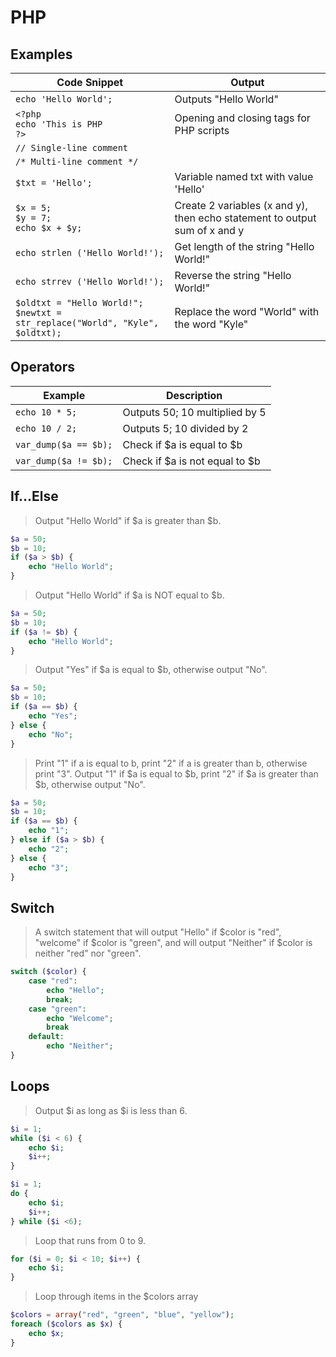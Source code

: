 # PHP

## Examples

| Code Snippet                                                                      | Output                                                                     |
| --------------------------------------------------------------------------------- | -------------------------------------------------------------------------- |
| `echo 'Hello World';`                                                             | Outputs "Hello World"                                                      |
| `<?php`<br>`echo 'This is PHP`<br>`?>`                                            | Opening and closing tags for PHP scripts                                   |
| `// Single-line comment`                                                          |
| `/* Multi-line comment */`                                                        |
| `$txt = 'Hello';`                                                                 | Variable named txt with value 'Hello'                                      |
| `$x = 5;`<br>`$y = 7;`<br>`echo $x + $y;`                                         | Create 2 variables (x and y), then echo statement to output sum of x and y |
| `echo strlen ('Hello World!');`                                                   | Get length of the string "Hello World!"                                    |
| `echo strrev ('Hello World!');`                                                   | Reverse the string "Hello World!"                                          |
| `$oldtxt = "Hello World!";`<br>`$newtxt = str_replace("World", "Kyle", $oldtxt);` | Replace the word "World" with the word "Kyle"                              |

## Operators

| Example               | Description                    |
| --------------------- | ------------------------------ |
| `echo 10 * 5;`        | Outputs 50; 10 multiplied by 5 |
| `echo 10 / 2;`        | Outputs 5; 10 divided by 2     |
| `var_dump($a == $b);` | Check if $a is equal to $b     |
| `var_dump($a != $b);` | Check if $a is not equal to $b |

## If...Else

> Output "Hello World" if $a is greater than $b.
```PHP
$a = 50;
$b = 10;
if ($a > $b) {
    echo "Hello World";
}
```

> Output "Hello World" if $a is NOT equal to $b.
```PHP
$a = 50;
$b = 10;
if ($a != $b) {
    echo "Hello World";
}
```

> Output "Yes" if $a is equal to $b, otherwise output "No".
```PHP
$a = 50;
$b = 10;
if ($a == $b) {
    echo "Yes";
} else {
    echo "No";
}
```

> Print "1" if a is equal to b, print "2" if a is greater than b, otherwise print "3".
> Output "1" if $a is equal to $b, print "2" if $a is greater than $b, otherwise output "No".
```PHP
$a = 50;
$b = 10;
if ($a == $b) {
    echo "1";
} else if ($a > $b) {
    echo "2";
} else {
    echo "3";
}
```

## Switch

> A switch statement that will output "Hello" if $color is "red", "welcome" if $color is "green", and will output "Neither" if $color is neither "red" nor "green".
```PHP
switch ($color) {
    case "red":
        echo "Hello";
        break;
    case "green":
        echo "Welcome";
        break
    default:
        echo "Neither";
}
```

## Loops

> Output $i as long as $i is less than 6.
```PHP
$i = 1;
while ($i < 6) {
    echo $i;
    $i++;
}
```

```PHP
$i = 1;
do {
    echo $i;
    $i++;
} while ($i <6);
```

> Loop that runs from 0 to 9.
```PHP
for ($i = 0; $i < 10; $i++) {
    echo $i;
}
```

> Loop through items in the $colors array
```PHP
$colors = array("red", "green", "blue", "yellow");
foreach ($colors as $x) {
    echo $x;
}
```